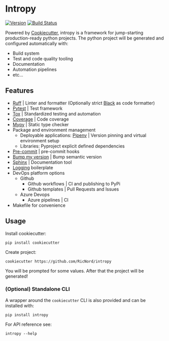 # Intropy

[![Version](https://img.shields.io/pypi/v/intropy?color=blue)](https://pypi.org/project/intropy/)
[![Build Status](https://github.com/RicNord/intropy/actions/workflows/ci.yaml/badge.svg)](https://github.com/RicNord/intropy/actions)

Powered by [Cookiecutter](https://github.com/cookiecutter/cookiecutter),
intropy is a framework for jump-starting production-ready python projects. The
python project will be generated and configured automatically with:

- Build system
- Test and code quality tooling
- Documentation
- Automation pipelines
- etc...

## Features

- [Ruff](https://docs.astral.sh/ruff/) | Linter and formatter (Optionally
  strict [Black](https://black.readthedocs.io/en/stable/) as code formatter)
- [Pytest](https://docs.pytest.org/en/latest/) | Test framework
- [Tox](https://tox.wiki/en/latest/) | Standardized testing and automation
- [Coverage](https://coverage.readthedocs.io/en/latest/) | Code coverage
- [Mypy](https://www.mypy-lang.org/) | Static type checker
- Package and environment management
  - Deployable applications: [Pipenv](https://pipenv.pypa.io/en/latest/) |
    Version pinning and virtual environment setup
  - Libraries: Pyproject explicit defined dependencies
- [Pre-commit](https://pre-commit.com/) | pre-commit hooks
- [Bump my version](https://callowayproject.github.io/bump-my-version/) | Bump
  semantic version
- [Sphinx](https://www.sphinx-doc.org/) | Documentation tool
- [Logging](https://docs.python.org/3/library/logging.html) boilerplate
- DevOps platform options
  - Github
    - Github workflows | CI and publishing to PyPi
    - Github templates | Pull Requests and Issues
  - Azure Devops
    - Azure pipelines | CI
- Makefile for convenience

## Usage

Install cookiecutter:

```shell
pip install cookiecutter
```

Create project:

```shell
cookiecutter https://github.com/RicNord/intropy
```

You will be prompted for some values. After that the project will be generated!

### (Optional) Standalone CLI

A wrapper around the `cookiecutter` CLI is also provided and can be installed
with:

```shell
pip install intropy
```

For API reference see:

```shell
intropy --help
```
